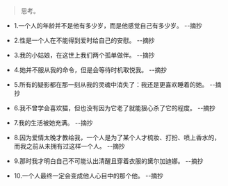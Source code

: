 >思考。

- 1.一个人的年龄并不是他有多少岁，而是他感觉自己有多少岁。 --摘抄

- 2.性是一个人在不能得到爱时给自己的安慰。 --摘抄

- 3.我的小姑娘，在这世上我们两个孤单做伴。 --摘抄

- 4.她并不服从我的命令，但是会等待时机取悦我。 --摘抄

- 5.所有的疑影都在那一刻从我的灵魂中消失了：我还是更喜欢睡着的她。 --摘抄

- 6.我不曾学会喜欢猫，但也没有因为它老了就能狠心杀了它的程度。 --摘抄

- 7.我的生活被她充满。 --摘抄

- 8.因为爱情太晚才教给我，一个人是为了某个人才梳妆、打扮、喷上香水的，而我之前从未拥有过这样一个人。 --摘抄

- 9.那时我才明白自己不可能认出清醒且穿着衣服的黛尔加迪娜。 --摘抄

- 10.一个人最终一定会变成他人心目中的那个他。 --摘抄
